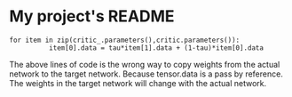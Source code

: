 # My project's README
```
for item in zip(critic_.parameters(),critic.parameters()):
          item[0].data = tau*item[1].data + (1-tau)*item[0].data
```
The above lines of code is the wrong way to copy weights from the actual network to the target network. Because tensor.data is a pass by reference. The weights in the target network will change with the actual network.
